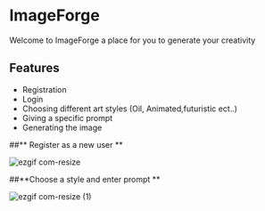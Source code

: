 # ImageForge

Welcome to ImageForge a place for you to generate your creativity 

## **Features**

  - Registration
  - Login
  - Choosing different art styles (Oil, Animated,futuristic ect..)
  - Giving a specific prompt
  - Generating the image

##**    Register as a new user **

![ezgif com-resize](https://github.com/illia1383/imageGeneratorApp/assets/122395038/d7fdfc26-f7f9-414d-b350-e0041c75d7f4)


##**Choose a style and enter prompt **

![ezgif com-resize (1)](https://github.com/illia1383/imageGeneratorApp/assets/122395038/56890f9b-413a-47f3-8759-4f0104917d51)







